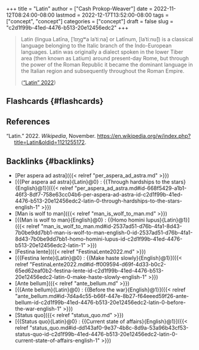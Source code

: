 +++
title = "Latin"
author = ["Cash Prokop-Weaver"]
date = 2022-11-12T08:24:00-08:00
lastmod = 2022-12-17T13:52:00-08:00
tags = ["concept", "concept"]
categories = ["concept"]
draft = false
slug = "c2d1f99b-41ed-4476-b513-20e12456edc2"
+++

> Latin (lingua Latīna, [ˈlɪŋɡʷa laˈtiːna] or Latīnum, [laˈtiːnʊ̃]) is a classical language belonging to the Italic branch of the Indo-European languages. Latin was originally a dialect spoken in the lower Tiber area (then known as Latium) around present-day Rome, but through the power of the Roman Republic it became the dominant language in the Italian region and subsequently throughout the Roman Empire.
>
> (<a href="#citeproc_bib_item_1">“Latin” 2022</a>)


## Flashcards {#flashcards}

## References

<style>.csl-entry{text-indent: -1.5em; margin-left: 1.5em;}</style><div class="csl-bib-body">
  <div class="csl-entry"><a id="citeproc_bib_item_1"></a>“Latin.” 2022. <i>Wikipedia</i>, November. <a href="https://en.wikipedia.org/w/index.php?title=Latin&oldid=1121255172">https://en.wikipedia.org/w/index.php?title=Latin&#38;oldid=1121255172</a>.</div>
</div>


## Backlinks {#backlinks}

-   [Per aspera ad astra]({{< relref "per_aspera_ad_astra.md" >}})
-   [{{Per aspera ad astra}{Latin}@0} : {{Through hardships to the stars}{English}@1}]({{< relref "per_aspera_ad_astra.md#id-668f5429-a1b1-46f3-8df7-758e63cc04b6-per-aspera-ad-astra-id-c2d1f99b-41ed-4476-b513-20e12456edc2-latin-0-through-hardships-to-the-stars-english-1" >}})
-   [Man is wolf to man]({{< relref "man_is_wolf_to_man.md" >}})
-   [{{Man is wolf to man}{English}@0} : {{Homo homini lupus}{Latin}@1}]({{< relref "man_is_wolf_to_man.md#id-2537ad51-d76b-4fa1-8d43-7b0be9dd7bb1-man-is-wolf-to-man-english-0-id-2537ad51-d76b-4fa1-8d43-7b0be9dd7bb1-homo-homini-lupus-id-c2d1f99b-41ed-4476-b513-20e12456edc2-latin-1" >}})
-   [Festina lente]({{< relref "FestinaLente2022.md" >}})
-   [{{Festina lente}{Latin}@0} : {{Make haste slowly}{English}@1}]({{< relref "FestinaLente2022.md#id-ff009594-d69f-4d33-b0c2-65ed62eaf0b2-festina-lente-id-c2d1f99b-41ed-4476-b513-20e12456edc2-latin-0-make-haste-slowly-english-1" >}})
-   [Ante bellum]({{< relref "ante_bellum.md" >}})
-   [{{Ante bellum}{Latin}@0} : {{Before the war}{English}@1}]({{< relref "ante_bellum.md#id-7d4a4c55-b66f-447e-8b27-f64eeed59f26-ante-bellum-id-c2d1f99b-41ed-4476-b513-20e12456edc2-latin-0-before-the-war-english-1" >}})
-   [Status quo]({{< relref "status_quo.md" >}})
-   [{{Status quo}{Latin}@0} : {{Current state of affairs}{English}@1}]({{< relref "status_quo.md#id-dd143af0-9e37-4b8c-8d9a-53a96b43cf53-status-quo-id-c2d1f99b-41ed-4476-b513-20e12456edc2-latin-0-current-state-of-affairs-english-1" >}})
